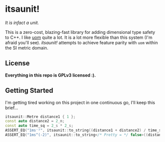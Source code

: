 # itsaunit!

_It is infact a unit._

This is a zero-cost, blazing-fast library for adding dimensional type safety to
C++. I like [uom](https://docs.rs/uom/latest/uom/) quite a lot. It is a lot
more flexible than this system (I'm afraid you'll see). _itsaunit!_ attempts to
achieve feature parity with `uom` within the SI metric domain.

## License

**Everything in this repo is GPLv3 licensed :).**

## Getting Started

I'm getting tired working on this project in one continuous go, I'll keep this
brief...

```cpp
itsaunit::Metre distance1 { 1 };
const auto distance2 = 2_m;
const auto time_sq = 2_s * 2_s;
ASSERT_EQ("1ms⁻²", itsaunit::to_string((distance1 + distance2) / time_sq));
ASSERT_EQ("1ms^(-2)", itsaunit::to_string</* Pretty = */ false>((distance1 + distance2) / time_sq));
```
